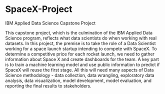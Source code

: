 # SpaceX-Project
IBM Applied Data Science Capstone Project

This capstone project, which is the culmination of the IBM Applied Data Science program, reflects what data scientists do when working with real datasets. In this project, the premise is to take the role of a Data Scientist working for a space launch startup intending to compete with SpaceX. To determine a competitive price for each rocket launch, we need to gather information about Space X and create dashboards for the team. A key part is to train a machine learning model and use public information to predict if SpaceX will reuse the first stage. All this will need many aspects of Data Science methodology - data collection, data wrangling, exploratory data analysis, data visualization, model development, model evaluation, and reporting the final results to stakeholders.
